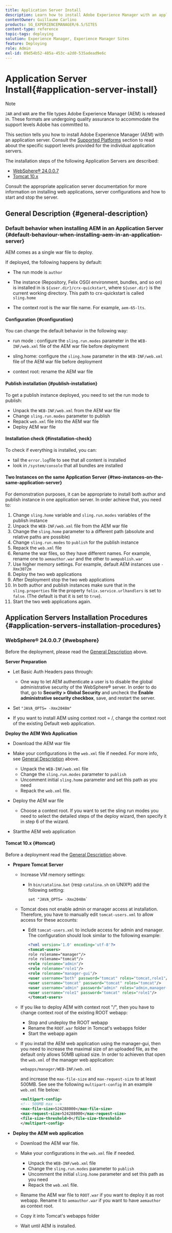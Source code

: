 ```yaml
---
title: Application Server Install
description: Learn how to install Adobe Experience Manager with an application server.
contentOwner: Guillaume Carlino
products: SG_EXPERIENCEMANAGER/6.5/SITES
content-type: reference
topic-tags: deploying
solution: Experience Manager, Experience Manager Sites
feature: Deploying
role: Admin
exl-id: 09d54b52-485a-453c-a2d0-535adead9e6c
---
```

# Application Server Install{#application-server-install}

>[!NOTE]
>
>`JAR` and `WAR` are the file types Adobe Experience Manager (AEM) is released in. These formats are undergoing quality assurance to accommodate the support levels Adobe has committed to.
>

This section tells you how to install Adobe Experience Manager (AEM) with an application server. Consult the [Supported Platforms](/help/sites-deploying/technical-requirements.md#servlet-engines-application-servers) section to read about the specific support levels provided for the individual application servers.

The installation steps of the following Application Servers are described:

* [WebSphere&reg; 24.0.0.7](#websphere)
* [Tomcat 10.x](#tomcat)

Consult the appropriate application server documentation for more information on installing web applications, server configurations and how to start and stop the server.

<!-- >[!NOTE]
>
>If you are using Dynamic Media in a WAR deployment, see [Dynamic Media documentation](/help/assets/config-dynamic.md#enabling-dynamic-media). -->

## General Description {#general-description}

### Default behavior when installing AEM in an Application Server {#default-behaviour-when-installing-aem-in-an-application-server}

AEM comes as a single war file to deploy.

If deployed, the following happens by default:

* The run mode is `author`
* The instance (Repository, Felix OSGI environment, bundles, and so on) is installed in is `${user.dir}/crx-quickstart`, where `${user.dir}` is the current working directory. This path to crx-quickstart is called `sling.home`

* The context root is the war file name. For example, `aem-65-lts`.

#### Configuration {#configuration}

You can change the default behavior in the following way:

* run mode : configure the `sling.run.modes` parameter in the `WEB-INF/web.xml` file of the AEM war file before deployment

* sling.home: configure the `sling.home` parameter in the `WEB-INF/web.xml` file of the AEM war file before deployment

* context root: rename the AEM war file

#### Publish installation {#publish-installation}

To get a publish instance deployed, you need to set the run mode to publish:

* Unpack the `WEB-INF/web.xml` from the AEM war file
* Change `sling.run.modes` parameter to publish
* Repack `web.xml` file into the AEM war file
* Deploy AEM war file

#### Installation check {#installation-check}

To check if everything is installed, you can:

* tail the `error.log`file to see that all content is installed
* look in `/system/console` that all bundles are installed

#### Two Instances on the same Application Server {#two-instances-on-the-same-application-server}

For demonstration purposes, it can be appropriate to install both author and publish instance in one application server. In order achieve that, you need to:

1. Change `sling.home` variable and `sling.run.modes` variables of the publish instance
1. Unpack the `WEB-INF/web.xml` file from the AEM war file
1. Change the `sling.home` parameter to a different path (absolute and relative paths are possible)
1. Change `sling.run.modes` to `publish` for the publish instance
1. Repack the `web.xml` file
1. Rename the war files, so they have different names. For example, rename one to `aemauthor.war` and the other to `aempublish.war`
1. Use higher memory settings. For example, default AEM instances use `-Xmx3072m`
1. Deploy the two web applications
1. After Deployment stop the two web applications
1. In both author and publish instances make sure that in the `sling.properties` file the property `felix.service.urlhandlers` is set to `false`. (The default is that it is set to `true`).
1. Start the two web applications again.

## Application Servers Installation Procedures {#application-servers-installation-procedures}

### WebSphere&reg; 24.0.0.7 {#websphere}

Before the deployment, please read the [General Description](#general-description) above.

**Server Preparation**

* Let Basic Auth Headers pass through:

  * One way to let AEM authenticate a user is to disable the global administrative security of the WebSphere&reg; server. In order to do that, go to **Security > Global Security** and uncheck the **Enable administrative security checkbox**, save, and restart the server.

* Set `"JAVA_OPTS= -Xmx2048m"`
* If you want to install AEM using context root = /, change the context root of the existing Default web application.

**Deploy the AEM Web Application**

* Download the AEM war file
* Make your configurations in the `web.xml` file if needed. For more info, see [General Description](#general-description) above.

  * Unpack the `WEB-INF/web.xml` file
  * Change the `sling.run.modes` parameter to `publish`
  * Uncomment initial `sling.home` parameter and set this path as you need
  * Repack the `web.xml` file.

* Deploy the AEM war file

  * Choose a context root. If you want to set the sling run modes you need to select the detailed steps of the deploy wizard, then specify it in step 6 of the wizard.

* Startthe AEM web application

#### Tomcat 10.x {#tomcat}

Before a deployment read the [General Description](#general-description) above.

* **Prepare Tomcat Server**

  * Increase VM memory settings:

    * In `bin/catalina.bat` (resp `catalina.sh` on UNIX&reg;) add the following setting:
      
      ```
      set "JAVA_OPTS= -Xmx2048m`
      ```

  * Tomcat does not enable admin or manager access at installation. Therefore, you have to manually edit `tomcat-users.xml` to allow access for these accounts:

    * Edit `tomcat-users.xml` to include access for admin and manager. The configuration should look similar to the following example:

      ```xml
      <?xml version='1.0' encoding='utf-8'?>
      <tomcat-users>
      role rolename="manager"/>
      role rolename="tomcat"/>
      <role rolename="admin"/>
      <role rolename="role1"/>
      <role rolename="manager-gui"/>
      <user username="both" password="tomcat" roles="tomcat,role1"/>
      <user username="tomcat" password="tomcat" roles="tomcat"/>
      <user username="admin" password="admin" roles="admin,manager-gui"/>
      <user username="role1" password="tomcat" roles="role1"/>
      </tomcat-users>
      ```

  * If you like to deploy AEM with context root "/", then you have to change context root of the existing ROOT webapp:

    * Stop and undeploy the ROOT webapp
    * Rename the `ROOT.war` folder in Tomcat's webapps folder
    * Start the webapp again

  * If you install the AEM web application using the manager-gui, then you need to increase the maximal size of an uploaded file, as the default only allows 50MB upload size. In order to achieven that open the `web.xml` of the manager web application:

      `webapps/manager/WEB-INF/web.xml`

      and increase the `max-file-size` and `max-request-size` to at least 500MB. See see the following `multipart-config` in an example `web.xml` file below:

      ```xml
      <multipart-config>
      <!-- 500MB max -->
      <max-file-size>524288000</max-file-size>
      <max-request-size>524288000</max-request-size>
      <file-size-threshold>0</file-size-threshold>
      </multipart-config>
      ```

* **Deploy the AEM web application**

  * Download the AEM war file.
  * Make your configurations in the `web.xml` file if needed.

    * Unpack the `WEB-INF/web.xml` file
    * Change the `sling.run.modes` parameter to `publish`
    * Uncomment  the initial `sling.home` parameter and set this path as you need
    * Repack the `web.xml` file.

  * Rename the AEM war file to `ROOT.war` if you want to deploy it as root webapp. Rename it to `aemauthor.war` if you want to have `aemauthor` as context root.
  * Copy it into Tomcat's webapps folder
  * Wait until AEM is installed.

